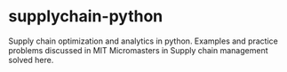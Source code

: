 # supplychain-python
Supply chain optimization and analytics in python. Examples and practice problems discussed in MIT Micromasters in Supply chain management solved here.
